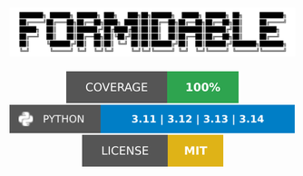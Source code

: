 <div align="center">
  <h1><img alt="Formidable" src="https://github.com/jpsca/formidable/raw/main/docs/formidable.jpeg"></h1>
</div>
<p align="center">
  <img alt="coverage: 100%" src="https://github.com/jpsca/formidable/raw/main/docs/coverage.svg">
  <img alt="python: 3.10, 3.11, 3.12, 3.13" src="https://github.com/jpsca/formidable/raw/main/docs/python.svg">
  <img alt="license: MIT" src="https://github.com/jpsca/formidable/raw/main/docs/license.svg">
</p>
